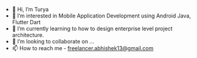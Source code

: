 - 👋 Hi, I’m Turya
- 👀 I’m interested in Mobile Application Development using Android Java, Flutter Dart
- 🌱 I’m currently learning to how to design enterprise level project architecture.
- 💞️ I’m looking to collaborate on ...
- 📫 How to reach me - freelancer.abhishek13@gmail.com

<!---
Turya7/Turya7 is a ✨ special ✨ repository because its `README.md` (this file) appears on your GitHub profile.
You can click the Preview link to take a look at your changes.
--->
